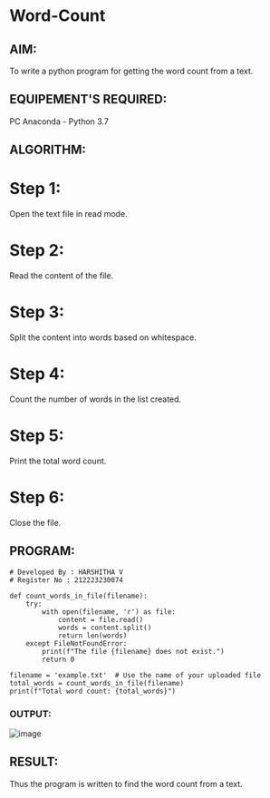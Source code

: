 # Word-Count
## AIM:
To write a python program for getting the word count from a text.
## EQUIPEMENT'S REQUIRED: 
PC
Anaconda - Python 3.7
## ALGORITHM: 
# Step 1:
Open the text file in read mode.
# Step 2:
Read the content of the file.
# Step 3: 
Split the content into words based on whitespace.
# Step 4:
Count the number of words in the list created.
# Step 5:
Print the total word count.
# Step 6:
Close the file.
## PROGRAM:
```
# Developed By : HARSHITHA V
# Register No : 212223230074
```
```
def count_words_in_file(filename):
    try:
        with open(filename, 'r') as file:
            content = file.read()
            words = content.split()
            return len(words)
    except FileNotFoundError:
        print(f"The file {filename} does not exist.")
        return 0

filename = 'example.txt'  # Use the name of your uploaded file
total_words = count_words_in_file(filename)
print(f"Total word count: {total_words}")

```
### OUTPUT:
![image](https://github.com/user-attachments/assets/e59a7718-1900-4211-a209-e85e644923a2)



## RESULT:
Thus the program is written to find the word count from a text.
